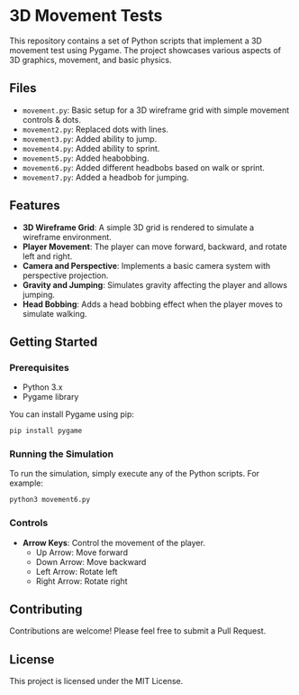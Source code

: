 # 3D Movement Tests

This repository contains a set of Python scripts that implement a 3D movement test using Pygame. The project showcases various aspects of 3D graphics, movement, and basic physics.

## Files

- `movement.py`: Basic setup for a 3D wireframe grid with simple movement controls & dots.
- `movement2.py`: Replaced dots with lines.
- `movement3.py`: Added ability to jump.
- `movement4.py`: Added ability to sprint.
- `movement5.py`: Added heabobbing.
- `movement6.py`: Added different headbobs based on walk or sprint.
- `movement7.py`: Added a headbob for jumping.

## Features

- **3D Wireframe Grid**: A simple 3D grid is rendered to simulate a wireframe environment.
- **Player Movement**: The player can move forward, backward, and rotate left and right.
- **Camera and Perspective**: Implements a basic camera system with perspective projection.
- **Gravity and Jumping**: Simulates gravity affecting the player and allows jumping.
- **Head Bobbing**: Adds a head bobbing effect when the player moves to simulate walking.

## Getting Started

### Prerequisites

- Python 3.x
- Pygame library

You can install Pygame using pip:

```sh
pip install pygame
```

### Running the Simulation

To run the simulation, simply execute any of the Python scripts. For example:

```sh
python3 movement6.py
```

### Controls

- **Arrow Keys**: Control the movement of the player.
  - Up Arrow: Move forward
  - Down Arrow: Move backward
  - Left Arrow: Rotate left
  - Right Arrow: Rotate right

## Contributing

Contributions are welcome! Please feel free to submit a Pull Request.

## License

This project is licensed under the MIT License.
